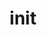 ---
title: init
category: action
excerpt: Fires after the settings page has been initialized
arguments: {
    $instance: {
        type: "kt_Central_Color_Palette",
        description: "The instance"
    }
}
---